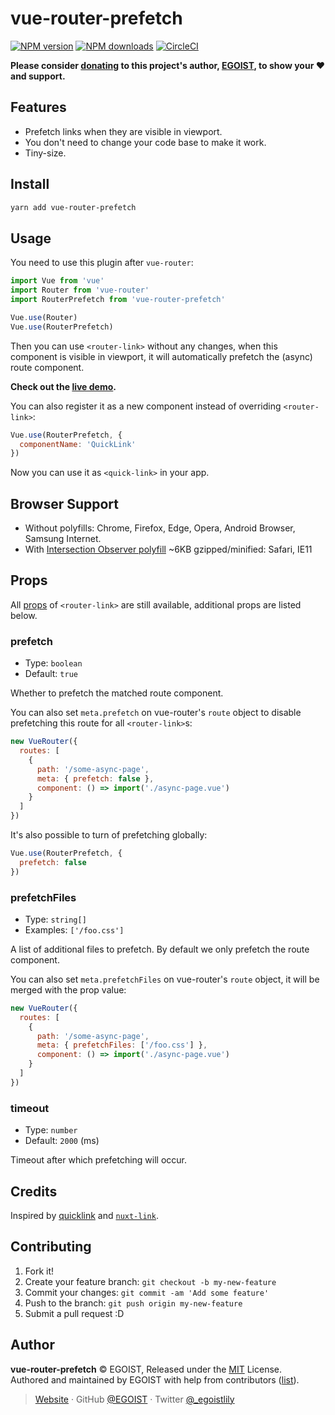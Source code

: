 # vue-router-prefetch

[![NPM version](https://badgen.net/npm/v/vue-router-prefetch)](https://npmjs.com/package/vue-router-prefetch) [![NPM downloads](https://badgen.net/npm/dm/vue-router-prefetch)](https://npmjs.com/package/vue-router-prefetch) [![CircleCI](https://badgen.net/circleci/github/egoist/vue-router-prefetch/master)](https://circleci.com/gh/egoist/vue-router-prefetch/tree/master)

**Please consider [donating](https://www.patreon.com/egoist) to this project's author, [EGOIST](#author), to show your ❤️ and support.**

## Features

- Prefetch links when they are visible in viewport.
- You don't need to change your code base to make it work.
- Tiny-size.

## Install

```bash
yarn add vue-router-prefetch
```

## Usage

You need to use this plugin after `vue-router`:

```js
import Vue from 'vue'
import Router from 'vue-router'
import RouterPrefetch from 'vue-router-prefetch'

Vue.use(Router)
Vue.use(RouterPrefetch)
```

Then you can use `<router-link>` without any changes, when this component is visible in viewport, it will automatically prefetch the (async) route component.

**Check out the [live demo](https://stackblitz.com/edit/vue-nr9q5u).**

You can also register it as a new component instead of overriding `<router-link>`:

```js
Vue.use(RouterPrefetch, {
  componentName: 'QuickLink'
})
```

Now you can use it as `<quick-link>` in your app.

## Browser Support

- Without polyfills: Chrome, Firefox, Edge, Opera, Android Browser, Samsung Internet.
- With [Intersection Observer polyfill](https://github.com/w3c/IntersectionObserver/tree/master/polyfill) ~6KB gzipped/minified: Safari, IE11

## Props

All [props](https://router.vuejs.org/api/#router-link-props) of `<router-link>` are still available, additional props are listed below.

### prefetch

- Type: `boolean`
- Default: `true`

Whether to prefetch the matched route component.

You can also set `meta.prefetch` on vue-router's `route` object to disable prefetching this route for all `<router-link>`s:

```js
new VueRouter({
  routes: [
    {
      path: '/some-async-page',
      meta: { prefetch: false },
      component: () => import('./async-page.vue')
    }
  ]
})
```

It's also possible to turn of prefetching globally:

```js
Vue.use(RouterPrefetch, {
  prefetch: false
})
```

### prefetchFiles

- Type: `string[]`
- Examples: `['/foo.css']`

A list of additional files to prefetch. By default we only prefetch the route component.

You can also set `meta.prefetchFiles` on vue-router's `route` object, it will be merged with the prop value:

```js
new VueRouter({
  routes: [
    {
      path: '/some-async-page',
      meta: { prefetchFiles: ['/foo.css'] },
      component: () => import('./async-page.vue')
    }
  ]
})
```

### timeout

- Type: `number`
- Default: `2000` (ms)

Timeout after which prefetching will occur.

## Credits

Inspired by [quicklink](https://github.com/GoogleChromeLabs/quicklink) and [`nuxt-link`](https://github.com/nuxt/nuxt.js/pull/4574/).

## Contributing

1. Fork it!
2. Create your feature branch: `git checkout -b my-new-feature`
3. Commit your changes: `git commit -am 'Add some feature'`
4. Push to the branch: `git push origin my-new-feature`
5. Submit a pull request :D

## Author

**vue-router-prefetch** © EGOIST, Released under the [MIT](./LICENSE) License.<br>
Authored and maintained by EGOIST with help from contributors ([list](https://github.com/egoist/vue-router-prefetch/contributors)).

> [Website](https://egoist.sh) · GitHub [@EGOIST](https://github.com/egoist) · Twitter [@\_egoistlily](https://twitter.com/_egoistlily)
